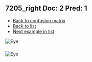 ## 7205_right Doc: 2 Pred: 1
- [Back to confusion matrix](https://github.com/juliandewit/kaggle_retinopathy/blob/master/matrix.md)
- [Back to list](https://github.com/juliandewit/kaggle_retinopathy/blob/master/lists/21/list.md)
- [Next example in list](https://github.com/juliandewit/kaggle_retinopathy/blob/master/lists/21/72/7237_right.md)

![Eye](https://retinopaty.blob.core.windows.net/size1024/7205_right_2.jpeg)

### 

![Eye]()
